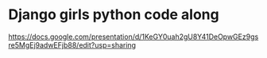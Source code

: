 # Django girls python code along

https://docs.google.com/presentation/d/1KeGY0uah2gU8Y41DeOpwGEz9gsre5MgEj9adwEFjb88/edit?usp=sharing

